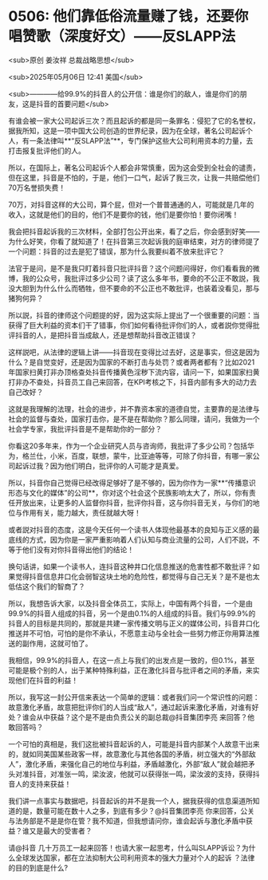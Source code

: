 # 0506: 他们靠低俗流量赚了钱，还要你唱赞歌（深度好文）——反SLAPP法

&lt;sub>原创 姜汝祥 总裁战略思想&lt;/sub>

&lt;sub>2025年05月06日 12:41 美国&lt;/sub>

&lt;sub>————给99.9%的抖音人的公开信：谁是你们的敌人，谁是你们的朋友，这是抖音的首要问题&lt;/sub>

有谁会被一家大公司起诉三次？而且起诉的都是同一条罪名：侵犯了它的名誉权，据我所知，这是一项中国大公司创造的世界纪录，因为在全球，著名公司起诉个人，有一条法律叫**“反SLAPP法”**，专门保护这些大公司利用资本的力量，去打击报复批评他们的人。

所以，在国际上，著名公司起诉个人都会非常慎重，因为这会受到全社会的谴责，但在这里，抖音是不怕的，于是，他们一口气，起诉了我三次，让我一共赔偿他们70万名誉损失费！

70万，对抖音这样的大公司，算个屁，但对一个普普通通的人，可能就是几年的收入，这就是他们的目的，他们不是要你的钱，他们是要你怕！要你闭嘴！

我会把抖音起诉我的三次材料，全部打包公开出来，看了之后，你会感到好笑——为什么好笑，你看了就知道了！在抖音第三次起诉我的庭审结束，对方的律师提了一个问题：抖音的过去是犯了错误，那为什么我要纠着不放来批评它？

法官于是问，是不是我只盯着抖音只批评抖音？这个问题问得好，你们看看我的微博，我的公众号，我批评过多少公司？读了这么多年书，要命的不公正不敢説，我没大胆到为什么什么而牺牲，但不要命的不公正也不敢批评，也装着没看见，那与猪狗何异？

所以説，抖音的律师这个问题提的好，因为这实际上提出了一个很重要的问题：当获得了巨大利益的资本们干了错事，你们如何看待批评你们的人，或者説你觉得批评抖音的人，是把抖音当成敌人，还是想帮助抖音改正错误？

这样説吧，从法律的逻辑上讲——抖音现在变得比过去好，这是事实，但这是因为什么？是自觉变好，还是因为国家的不断打击与处罚？或者两者都有？比如2021年国家扫黄打非办顶格查处抖音传播黄色淫秽下流内容，请问一下，如果国家扫黄打非办不查处，抖音员工自己来回答，在KPI考核之下，抖音内部有多大的动力去自己改好？

这就是我理解的法理，社会的进步，并不靠资本家的道德自觉，主要靠的是法律与社会的监督与查处，国家打击你，是不是在帮助你？那么同理，请问，我做为一个社会学专家，我批评抖音是不是帮助你的一部分？

你看这20多年来，作为一个企业研究人员与咨询师，我批评了多少公司？包括华为，格兰仕，小米，百度，联想，蒙牛，比亚迪等等，可除了你抖音，有哪一家公司起诉过我？因为他们明白，批评你的人可能才是真爱。

所以，抖音你自己觉得已经改得足够好了是不够的，因为你作为一家**“传播意识形态与文化的媒体”的公司**，你对这个社会这个民族影响太大了，所以，你有责任开放出来，让更多的人监督你抖音，批评你抖音，这与你抖音无关，与你们的地位与作用有关，能力越大，责任就越大呀！

或者説对抖音的态度，这是今天任何一个读书人体现他最基本的良知与正义感的最底线的方式，因为你是一家严重影响着人们认知与商业流量的公司，人们不説，不等于他们没有对你抖音得出他们的结论！

换句话讲，如果一个读书人，连抖音这种井口化信息推送的危害性都不敢批评？如果觉得抖音信息井口化会弱智这块土地的危险性，都觉得与自己无关？是不是也太低估这个我们的智商了？

所以，我想告诉大家，以及抖音全体员工，实际上，中国有两个抖音，一个是由99.9%的抖音人组成的抖音，另一个是由0.1%的人组成的抖音。我们与99.9%的抖音人的目标是共同的，那就是共建一家传播文明与正义的媒体公司，抖音井口化推送并不可怕，可怕的是你不承认，不愿意主动与全社会一些努力修正你用算法推送的副作用，这就可怕了。

我相信，99.9%的抖音人，在这一点上与我们的出发点是一致的，但0.1%，甚至可能是极个别的人，出于某种特殊利益，正在激化抖音与批评者之间的矛盾，来实现他们在抖音的利益！

所以，我写这一封公开信来表达一个简单的逻辑：或者我们问一个常识性的问题：故意激化矛盾，故意把批评你们的人当成“敌人”，通过起诉来激化矛盾，对谁有好处？谁会从中获益？这个是不是由负责公关的副总裁@抖音集团李亮 来回答？他敢回答吗？

一个可怕的真相是，我们这批被抖音起诉的人，可能是抖音内部某个人故意干出来的，就如同美国某些政客一样，故意激化与其他各国的矛盾，树立强大的“外部敌人”，激化矛盾，来强化自己的地位与利益，矛盾越激化，外部“敌人”就会越把矛头对准抖音，对准张一鸣，梁汝波，他就可以获得张一鸣，梁汝波的支持，获得抖音人的支持来获益！

我们讲一点事实与数据吧，抖音起诉的并不是我一个人，据我获得的信息渠道所知道的是，数量可能在数十人之多，到底有多少？@抖音集团李亮 你来回答，公关与法务部是不是是你在管？我不知道，但我想请问你，谁会起诉与激化矛盾中获益？谁又是最大的受害者？

请@抖音 几十万员工一起来回答！也请大家一起思考，什么叫SLAPP诉讼？为什么全球发达国家，都在立法抑制大公司利用资本的强大力量对个人的起诉 ？法律的目的到底是什么?